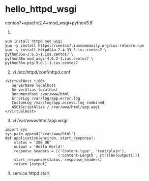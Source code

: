 # hello_httpd_wsgi

centos7+apache2.4+mod_wsgi+python3.6

1. 
```
yum install httpd mod_wsgi
yum -y install https://centos7.iuscommunity.org/ius-release.rpm
yum -y install httpd24u-2.4.33-3.ius.centos7 \
python36u-3.6.5-1.ius.centos7 \
python36u-mod_wsgi-4.6.2-1.ius.centos7 \
python36u-pip-9.0.1-1.ius.centos7
```

2. vi /etc/httpd/conf/httpd.conf
```
<VirtualHost *:80>
   ServerName localhost
   ServerAlias localhost
   DocumentRoot /var/www/html
   ErrorLog /var/log/app.error.log
   CustomLog /var/log/app.access.log combined
   WSGIScriptAlias / /var/www/html/app.wsgi
</VirtualHost>
```

3. vi /var/www/html/app.wsgi
```
import sys
sys.path.append('/var/www/html')
def application(environ, start_response):
    status = '200 OK'
    output = 'Hello World!'
    response_headers = [('Content-type', 'text/plain'),
                        ('Content-Length', str(len(output)))]
    start_response(status, response_headers)
    return [output]
```

4. service httpd start
